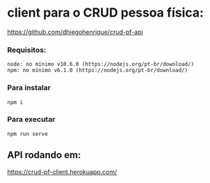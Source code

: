 # client para o CRUD pessoa física:
https://github.com/dhiegohenrique/crud-pf-api

### Requisitos:
```
node: no mínimo v10.6.0 (https://nodejs.org/pt-br/download/)
npm: no mínimo v6.1.0 (https://nodejs.org/pt-br/download/)
```

### Para instalar
```
npm i
```

### Para executar
```
npm run serve
```

## API rodando em:
https://crud-pf-client.herokuapp.com/
